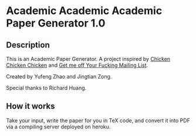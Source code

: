 # Academic Academic Academic Paper Generator 1.0

## Description
This is an Academic Paper Generator. A project inspired by [Chicken Chicken Chicken](https://isotropic.org/papers/chicken.pdf) and [Get me off Your Fucking Mailing List](https://www.scs.stanford.edu/~dm/home/papers/remove.pdf).

Created by Yufeng Zhao and Jingtian Zong.

Special thanks to Richard Huang.

## How it works
Take your input, write the paper for you in TeX code, and convert it into PDF via a compiling server deployed on heroku.

